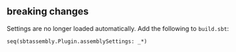 ## breaking changes
Settings are no longer loaded automatically. Add the following to `build.sbt`:

    seq(sbtassembly.Plugin.assemblySettings: _*)
